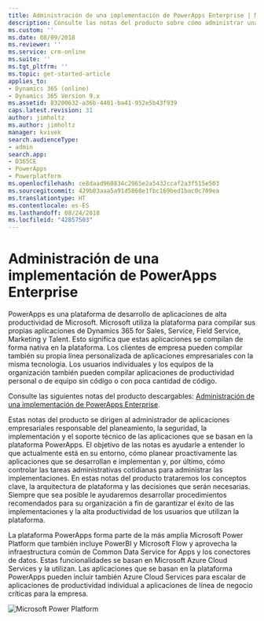 ```yaml
---
title: Administración de una implementación de PowerApps Enterprise | Microsoft Docs
description: Consulte las notas del producto sobre cómo administrar una implementación de PowerApps Enterprise.
ms.custom: ''
ms.date: 08/09/2018
ms.reviewer: ''
ms.service: crm-online
ms.suite: ''
ms.tgt_pltfrm: ''
ms.topic: get-started-article
applies_to:
- Dynamics 365 (online)
- Dynamics 365 Version 9.x
ms.assetid: 83200632-a36b-4401-ba41-952e5b43f939
caps.latest.revision: 31
author: jimholtz
ms.author: jimholtz
manager: kvivek
search.audienceType:
- admin
search.app:
- D365CE
- PowerApps
- Powerplatform
ms.openlocfilehash: ce8daad960834c2965e2a5432ccaf2a3f515e503
ms.sourcegitcommit: 429b83aaa5a91d5868e1fbc169bed1bac0c709ea
ms.translationtype: HT
ms.contentlocale: es-ES
ms.lasthandoff: 08/24/2018
ms.locfileid: "42857503"
---
```

# <a name="administering-a-powerapps-enterprise-deployment"></a>Administración de una implementación de PowerApps Enterprise

PowerApps es una plataforma de desarrollo de aplicaciones de alta productividad de Microsoft.  Microsoft utiliza la plataforma para compilar sus propias aplicaciones de Dynamics 365 for Sales, Service, Field Service, Marketing y Talent.  Esto significa que estas aplicaciones se compilan de forma nativa en la plataforma.   Los clientes de empresa pueden compilar también su propia línea personalizada de aplicaciones empresariales con la misma tecnología.  Los usuarios individuales y los equipos de la organización también pueden compilar aplicaciones de productividad personal o de equipo sin código o con poca cantidad de código. 

Consulte las siguientes notas del producto descargables: [Administración de una implementación de PowerApps Enterprise](https://aka.ms/powerappsadminwhitepaper).

Estas notas del producto se dirigen al administrador de aplicaciones empresariales responsable del planeamiento, la seguridad, la implementación y el soporte técnico de las aplicaciones que se basan en la plataforma PowerApps.  El objetivo de las notas es ayudarle a entender lo que actualmente está en su entorno, cómo planear proactivamente las aplicaciones que se desarrollan e implementan y, por último, cómo controlar las tareas administrativas cotidianas para administrar las implementaciones.
En estas notas del producto trataremos los conceptos clave, la arquitectura de plataforma y las decisiones que serán necesarias.  Siempre que sea posible le ayudaremos desarrollar procedimientos recomendados para su organización a fin de garantizar el éxito de las implementaciones y la alta productividad de los usuarios que utilizan la plataforma.

La plataforma PowerApps forma parte de la más amplia Microsoft Power Platform que también incluye PowerBI y Microsoft Flow y aprovecha la infraestructura común de Common Data Service for Apps y los conectores de datos. Estas funcionalidades se basan en Microsoft Azure Cloud Services y la utilizan.  Las aplicaciones que se basan en la plataforma PowerApps pueden incluir también Azure Cloud Services para escalar de aplicaciones de productividad individual a aplicaciones de línea de negocio críticas para la empresa.

![Microsoft Power Platform](media/ms-power-platform.png "Microsoft Power Platform")
